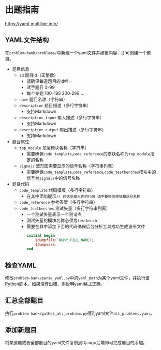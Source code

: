 # 出题指南

https://yaml-multiline.info/

## YAML文件结构

在`problem-bank/problems/`中新建一个yaml文件并编辑内容，即可创建一个题目。


- 题目信息
    - `id` 题目id（正整数）
        - 请确保每道题目的id唯一
        - 试手题目 0-99
        - 每个专题 100-199 200-299 ...
    - `name` 题目名称（字符串）
    - `description` 题目描述（多行字符串）
        - 支持Markdown
    - `description_input` 输入描述（多行字符串）
        - 支持Markdown
    - `description_output` 输出描述（多行字符串）
        - 支持Markdown
- 题目属性
    - `top_module` 顶层模块名称（字符串）
        - 需要确保`code_template`,`code_reference`的模块名称为`top_module`指定的名称
    - `signals` 波形图需要显示的信号名称（字符串列表）
        - 需要确保`code_template`,`code_reference`,`code_testbenches`模块中的信号为`signals`中的信号名称
- 题目代码
    - `code_template` 代码模版（多行字符串）
        - 在其中添加提示`// 在这里输入你的代码 请不要修改模块和信号名称`
    - `code_reference` 参考答案（多行字符串）
    - `code_testbenches` 测试矢量（多行字符串列表）
        - 一个测试矢量表示一个测试点
        - 测试矢量的模块名称必须为`testbench`
        - 需要在其中添加下面的代码确保后台分析工具成功生成波形文件
            ```verilog
            initial begin
                $dumpfile(`DUMP_FILE_NAME);
                $dumpvars;
            end
            ```

## 检查YAML

修改`problem-bank/parse_yaml.py`中的`yaml_path`为某个yaml文件，并执行该Python脚本。如果没有出错，则说明yaml格式正确。

## 汇总全部题目

执行`problem-bank/gather_all_problem.py`得到yaml文件`all_problems.yaml`。

## 添加新题目

将某道题或者全部题目的yaml文件复制到Django后端即可完成题目的添加。
